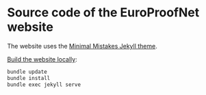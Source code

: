 # Source code of the EuroProofNet website

The website uses the [Minimal Mistakes Jekyll theme](https://github.com/mmistakes/minimal-mistakes).

[Build the website locally](https://docs.github.com/en/pages/setting-up-a-github-pages-site-with-jekyll/testing-your-github-pages-site-locally-with-jekyll):

```bash
bundle update
bundle install
bundle exec jekyll serve
```
